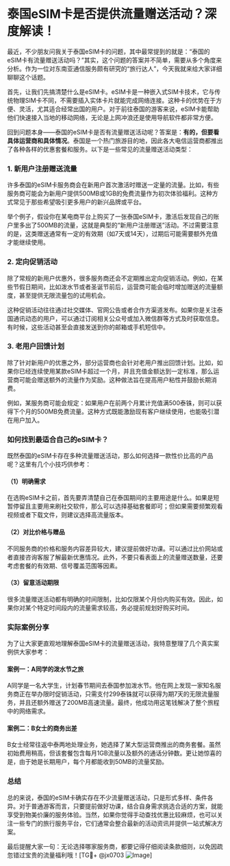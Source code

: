 # 泰国eSIM卡是否提供流量赠送活动？深度解读！

最近，不少朋友问我关于泰国eSIM卡的问题，其中最常提到的就是：“泰国的eSIM卡有流量赠送活动吗？”其实，这个问题的答案并不简单，需要从多个角度来分析。作为一位对东南亚通信服务颇有研究的“旅行达人”，今天我就来给大家详细聊聊这个话题。

首先，让我们先搞清楚什么是eSIM卡。eSIM卡是一种嵌入式SIM卡技术，它与传统物理SIM卡不同，不需要插入实体卡片就能完成网络连接。这种卡的优势在于方便、灵活，尤其适合经常出国的用户。对于前往泰国的游客来说，eSIM卡能帮助他们快速接入当地的移动网络，无论是上网冲浪还是使用导航软件都非常方便。

回到问题本身——泰国的eSIM卡是否有流量赠送活动呢？答案是：**有的，但要看具体运营商和具体情况**。泰国是一个热门旅游目的地，因此各大电信运营商都推出了各种各样的优惠套餐和服务。以下是一些常见的流量赠送活动类型：

### 1. 新用户注册赠送流量
许多泰国的eSIM卡服务商会在新用户首次激活时赠送一定量的流量。比如，有些服务商可能会为新用户提供500MB或1GB的免费流量作为初次体验福利。这种方式常见于那些希望吸引更多用户的新兴品牌或平台。

举个例子，假设你在某电商平台上购买了一张泰国eSIM卡，激活后发现自己的账户里多出了500MB的流量，这就是典型的“新用户注册赠送”活动。不过需要注意的是，这类赠送通常有一定的有效期（如7天或14天），过期后可能需要额外充值才能继续使用。

### 2. 定向促销活动
除了常规的新用户优惠外，很多服务商还会不定期推出定向促销活动。例如，在某些节假日期间，比如泼水节或者圣诞节前后，运营商可能会临时增加赠送的流量额度，甚至提供无限流量包的试用机会。

这种促销活动往往通过社交媒体、官网公告或者合作方渠道发布。如果你是关注泰国通讯动态的用户，可以通过订阅相关公众号或加入微信群等方式及时获取信息。有时候，这些活动甚至会直接发送到你的邮箱或手机短信中。

### 3. 老用户回馈计划
除了针对新用户的优惠之外，部分运营商也会针对老用户推出回馈计划。比如，如果你已经连续使用某款eSIM卡超过一个月，并且充值金额达到一定标准，那么运营商可能会赠送额外的流量作为奖励。这种做法旨在提高用户粘性并鼓励长期消费。

例如，某服务商可能会规定：如果用户在前两个月累计充值满500泰铢，则可以获得下个月的500MB免费流量。这种方式既能激励现有客户继续使用，也能吸引潜在用户加入。

### 如何找到最适合自己的eSIM卡？
既然泰国的eSIM卡存在多种流量赠送活动，那么如何选择一款性价比高的产品呢？这里有几个小技巧供参考：

#### （1）明确需求
在选购eSIM卡之前，首先要弄清楚自己在泰国期间的主要用途是什么。如果是短暂停留且主要用来刷社交软件，那么可以选择基础套餐即可；但如果需要频繁观看视频或者下载文件，则建议选择高流量版本。

#### （2）对比价格与赠品
不同服务商的价格和服务内容差异较大，建议提前做好功课。可以通过比价网站或者直接咨询客服了解最新优惠情况。此外，不要只看表面上的流量赠送数量，还要考虑套餐的有效期、信号覆盖范围等因素。

#### （3）留意活动期限
很多流量赠送活动都有明确的时间限制，比如仅限某个月份内购买有效。因此，如果你对某个特定时间段内的流量需求较高，务必提前规划好购买时间。

### 实际案例分享
为了让大家更直观地理解泰国eSIM卡的流量赠送活动，我特意整理了几个真实案例供大家参考：

#### 案例一：A同学的泼水节之旅
A同学是一名大学生，计划春节期间去泰国参加泼水节。他在网上发现一家知名服务商正在举办限时促销活动，只需支付299泰铢就可以获得为期7天的无限流量服务，并且还额外赠送了200MB高速流量。最终，他成功用这笔钱解决了整个旅程中的网络需求。

#### 案例二：B女士的商务出差
B女士经常往返中泰两地处理业务，她选择了某大型运营商推出的商务套餐。虽然初始费用稍高，但该套餐包含每月1GB流量以及额外的通话分钟数。更让她惊喜的是，由于她是长期用户，每个月都能收到50MB的流量奖励。

### 总结
总的来说，泰国的eSIM卡确实存在不少流量赠送活动，只是形式多样、条件各异。对于普通游客而言，只要提前做好功课，结合自身需求挑选合适的方案，就能享受到物美价廉的服务体验。当然，如果你觉得手动查找优惠比较麻烦，也可以关注一些专门的旅行服务平台，它们通常会整合最新的活动资讯并提供一站式解决方案。

最后提醒大家一句：无论选择哪家服务商，都要记得仔细阅读条款细则，以免因疏忽错过宝贵的流量福利哦！[TG💪+ @jx0703 ![Image](https://github.com/user-attachments/assets/dbca1d08-cadb-493c-b0ec-ad6f7a83f270)]